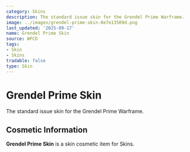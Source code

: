 ```yaml
---
category: Skins
description: The standard issue skin for the Grendel Prime Warframe.
image: ../images/grendel-prime-skin-8e7e13509d.png
last_updated: '2025-09-17'
name: Grendel Prime Skin
source: WFCD
tags:
- Skin
- Skins
tradable: false
type: Skin
---
```


# Grendel Prime Skin

The standard issue skin for the Grendel Prime Warframe.

## Cosmetic Information

**Grendel Prime Skin** is a skin cosmetic item for Skins.

